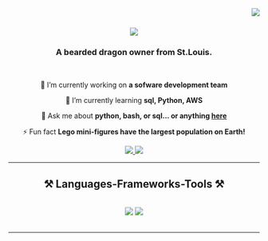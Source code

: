 <img align="right" src="https://visitor-badge.laobi.icu/badge?page_id=dericfriends.dfriends" />

<h1 align="center">
    <img src="https://readme-typing-svg.herokuapp.com/?font=Righteous&size=35&center=true&vCenter=true&width=500&height=70&duration=4000&lines=Hi+There!+👋;+I'm+Deric+Friends!;" />
</h1>

<h3 align="center">A bearded dragon owner from St.Louis.</h3>

<br/>

<div align="center">
 
 🔭 I’m currently working  on **a sofware development team**   
 
 🌱 I’m currently learning **sql, Python, AWS**

💬 Ask me about **python, bash, or sql... or anything [here](https://github.com/dericfriends/dfriends,git)**

⚡ Fun fact **Lego mini-figures have the largest population on Earth!**

 </div>
 
<div align="center"> 
  <a href="mailto:defriends@icloud.com">
    <img src="https://img.shields.io/badge/Gmail-333333?style=for-the-badge&logo=gmail&logoColor=red" />
  </a>
  <a href="https://linkedin.com/in/" target="_blank">
    <img src="https://img.shields.io/badge/LinkedIn-0077B5?style=for-the-badge&logo=linkedin&logoColor=white" target="_blank" />
  </a>

  </a>
</div>

 <hr/>
 
<h2 align="center">⚒️ Languages-Frameworks-Tools ⚒️</h2>
<br/>
<div align="center">
    <img src="https://skillicons.dev/icons?i=vscode,github,bash,git" />
    <img src="https://skillicons.dev/icons?i=python,mysql,aws,azure" /><br>
</div>

<br/>
<hr/>

